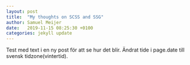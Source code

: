 ```yaml
---
layout: post
title:  "My thoughts on SCSS and SSG"
author: Samuel Meijer
date:   2019-11-15 08:25:30 +0100
categories: jekyll update
---
```

Test med text i en ny post för att se hur det blir.
Ändrat tide i page.date till svensk tidzone(vintertid).